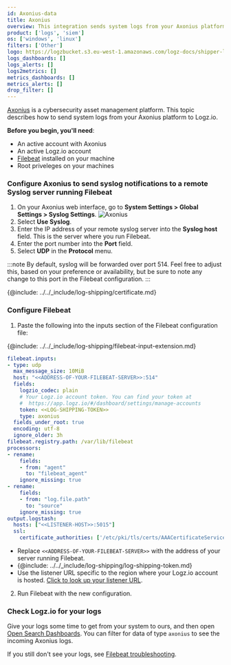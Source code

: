 ```yaml
---
id: Axonius-data
title: Axonius
overview: This integration sends system logs from your Axonius platform to Logz.io. 
product: ['logs', 'siem']
os: ['windows', 'linux']
filters: ['Other']
logo: https://logzbucket.s3.eu-west-1.amazonaws.com/logz-docs/shipper-logos/axonius.png
logs_dashboards: []
logs_alerts: []
logs2metrics: []
metrics_dashboards: []
metrics_alerts: []
drop_filter: []
---
```


[Axonius](https://www.axonius.com/) is a cybersecurity asset management platform. This topic describes how to send system logs from your Axonius platform to Logz.io. 

**Before you begin, you'll need**:

* An active account with Axonius
* An active Logz.io account
* [Filebeat](https://www.elastic.co/guide/en/beats/filebeat/current/filebeat-installation.html) installed on your machine
* Root priveleges on your machines 

 


### Configure Axonius to send syslog notifications to a remote Syslog server running Filebeat

1. On your Axonius web interface, go to **System Settings > Global Settings > Syslog Settings**.
![Axonius](https://dytvr9ot2sszz.cloudfront.net/logz-docs/axonius/axonius514.png)
2. Select **Use Syslog**.
3. Enter the IP address of your remote syslog server into the **Syslog host** field. This is the server where you run Filebeat.
4. Enter the port number into the **Port** field.
5. Select **UDP** in the **Protocol** menu.

  
:::note
By default, syslog will be forwarded over port 514. Feel free to adjust this, based on your preference or availability, but be sure to note any change to this port in the Filebeat configuration.
:::
 

{@include: ../../_include/log-shipping/certificate.md}


### Configure Filebeat

1. Paste the following into the inputs section of the Filebeat configuration file:

{@include: ../../_include/log-shipping/filebeat-input-extension.md}


   ```yaml
   filebeat.inputs:
   - type: udp
     max_message_size: 10MiB
     host: "<<ADDRESS-OF-YOUR-FILEBEAT-SERVER>>:514"
     fields:
       logzio_codec: plain
       # Your Logz.io account token. You can find your token at
       #  https://app.logz.io/#/dashboard/settings/manage-accounts
       token: <<LOG-SHIPPING-TOKEN>>
       type: axonius
     fields_under_root: true
     encoding: utf-8
     ignore_older: 3h
   filebeat.registry.path: /var/lib/filebeat
   processors:
   - rename:
       fields:
       - from: "agent"
         to: "filebeat_agent"
       ignore_missing: true
   - rename:
       fields:
       - from: "log.file.path"
         to: "source"
       ignore_missing: true
   output.logstash:
     hosts: ["<<LISTENER-HOST>>:5015"]
     ssl:
       certificate_authorities: ['/etc/pki/tls/certs/AAACertificateServices.crt']
   ```
  
   * Replace `<<ADDRESS-OF-YOUR-FILEBEAT-SERVER>>` with the address of your server running Filebeat.
   * {@include: ../../_include/log-shipping/log-shipping-token.md}
   * Use the listener URL specific to the region where your Logz.io account is hosted. [Click to look up your listener URL](https://docs.logz.io/docs/user-guide/admin/hosting-regions/account-region/#available-regions). 

2. Run Filebeat with the new configuration.

### Check Logz.io for your logs

Give your logs some time to get from your system to ours, and then open [Open Search Dashboards](https://app.logz.io/#/dashboard/osd). You can filter for data of type `axonius` to see the incoming Axonius logs.
  
If you still don't see your logs, see [Filebeat troubleshooting](https://docs.logz.io/docs/user-guide/log-management/troubleshooting/troubleshooting-filebeat/).


 

